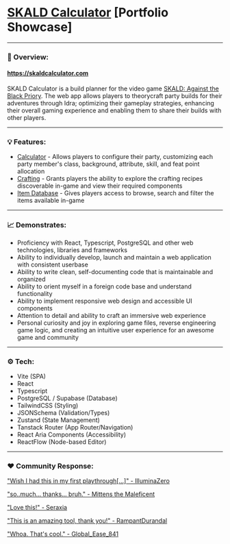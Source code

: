 #  [SKALD Calculator](https://skaldcalculator.com) [Portfolio Showcase]

---

### 🔎 Overview:

#### https://skaldcalculator.com

SKALD Calculator is a build planner for the video game [SKALD: Against the Black Priory](https://store.steampowered.com/app/1069160/SKALD_Against_the_Black_Priory).
The web app allows players to theorycraft party builds for their adventures through Idra; optimizing their gameplay strategies, enhancing their overall gaming experience and enabling them to share their builds with other players.

---

### 💡 Features:

- [Calculator](https://skaldcalculator.com/calc) - Allows players to configure their party, customizing each party member's class, background, attribute, skill, and feat point allocation
- [Crafting](https://skaldcalculator.com/crafting) - Grants players the ability to explore the crafting recipes discoverable in-game and view their required components
- [Item Database](https://skaldcalculator.com/items) - Gives players access to browse, search and filter the items available in-game

---

### 📈 Demonstrates:

- Proficiency with React, Typescript, PostgreSQL and other web technologies, libraries and frameworks
- Ability to individually develop, launch and maintain a web application with consistent userbase
- Ability to write clean, self-documenting code that is maintainable and organized
- Ability to orient myself in a foreign code base and understand functionality
- Ability to implement responsive web design and accessible UI components
- Attention to detail and ability to craft an immersive web experience
- Personal curiosity and joy in exploring game files, reverse engineering game logic, and creating an intuitive user experience for an awesome game and community

---

### ⚙️ Tech:
- Vite (SPA)
- React
- Typescript
- PostgreSQL / Supabase (Database)
- TailwindCSS (Styling)
- JSONSchema (Validation/Types)
- Zustand (State Management)
- Tanstack Router (App Router/Navigation)
- React Aria Components (Accessibility)
- ReactFlow (Node-based Editor)

---

### ❤️ Community Response:

["Wish I had this in my first playthrough[...]" - IlluminaZero](https://steamcommunity.com/app/1069160/discussions/0/4413046385619662686/)

["so..much... thanks... bruh." - Mittens the Maleficent](https://steamcommunity.com/app/1069160/discussions/0/4413046385619662686/)

["Love this!" - Seraxia](https://steamcommunity.com/app/1069160/discussions/0/4413046385619662686/)

["This is an amazing tool, thank you!" - RampantDurandal](https://www.reddit.com/r/SkaldRPG/comments/1dp4xlq/skald_calculator_theorycraft_and_share_builds/)

["Whoa. That's cool." - Global_Ease_841](https://www.reddit.com/r/SkaldRPG/comments/1dp4xlq/skald_calculator_theorycraft_and_share_builds/)
